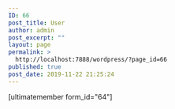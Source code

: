```yaml
---
ID: 66
post_title: User
author: admin
post_excerpt: ""
layout: page
permalink: >
  http://localhost:7888/wordpress/?page_id=66
published: true
post_date: 2019-11-22 21:25:24
---
```

[ultimatemember form_id="64"]